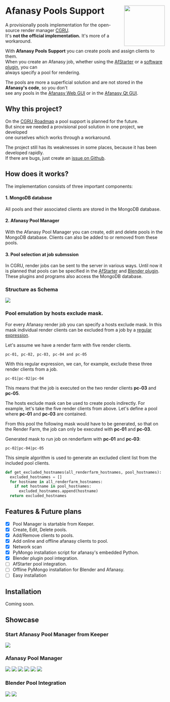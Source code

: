 # Afanasy Pools Support <img src="https://github.com/laurence-trippen/Afanasy-Pools-Support/blob/master/Preview/afpools2.png" align="right" width="128">
A provisionally pools implementation for the open-source render manager [CGRU](http://cgru.info/).<br/>
It's **not the official implementation.** It's more of a workaround.

With **Afanasy Pools Support** you can create pools and assign clients to them.<br/>
When you create an Afanasy job, whether using the [AfStarter](http://cgru.info/afstarter) or a [software plugin](http://cgru.info/software/blender), you can<br/> always specify a pool for rendering.

The pools are more a superficial solution and are not stored in the **Afanasy's code**, so you don't<br/> see any pools in the [Afanasy Web GUI](http://cgru.info/afanasy/gui#web) or in the [Afanasy Qt GUI](http://cgru.info/afanasy/gui#page_top).

## Why this project?

On the [CGRU Roadmap](http://cgru.info/roadmap) a pool support is planned for the future.<br/> But since we needed a provisional pool solution in one project, we developed<br/> one ourselves which works through a workaround.

The project still has its weaknesses in some places, because it has been developed rapidly.<br/>
If there are bugs, just create an [issue on Github](https://github.com/laurence-trippen/Afanasy-Pools-Support/issues).

## How does it works?
The implementation consists of three important components:

#### 1. MongoDB database
All pools and their associated clients are stored in the MongoDB database.

#### 2. Afanasy Pool Manager
With the Afanasy Pool Manager you can create, edit and delete pools in the MongoDB database.
Clients can also be added to or removed from these pools.

#### 3. Pool selection at job submssion
In CGRU, render jobs can be sent to the server in various ways.
Until now it is planned that pools can be specified in the [AfStarter](http://cgru.info/afstarter) and [Blender plugin](http://cgru.info/software/blender).
These plugins and programs also access the MongoDB database.

### Structure as Schema

![](https://github.com/laurence-trippen/Afanasy-Pools-Support/blob/master/Preview/plan.jpg?raw=true)

### Pool emulation by hosts exclude mask.

For every Afanasy render job you can specify a hosts exclude mask.
In this mask individual render clients can be excluded from a job by a [regular expression](https://en.wikipedia.org/wiki/Regular_expression).

Let's assume we have a render farm with five render clients.
```
pc-01, pc-02, pc-03, pc-04 and pc-05
```
With this regular expression, we can, for example, exclude these three render clients from a job.
```Regular Expression
pc-01|pc-02|pc-04
```
This means that the job is executed on the two render clients **pc-03** and **pc-05**.

The hosts exclude mask can be used to create pools indirectly.
For example, let's take the five render clients from above.
Let's define a pool where **pc-01** and **pc-03** are contained.

From this pool the following mask would have to be generated, so that on the
Render Farm, the job can only be executed with **pc-01** and **pc-03**.

Generated mask to run job on renderfarm with **pc-01** and **pc-03**:
```Regular Expression
pc-02|pc-04|pc-05
```

This simple algorithm is used to generate an excluded client list from the included pool clients.
```python
def get_excluded_hostnames(all_renderfarm_hostnames, pool_hostnames):
  excluded_hostnames = []
  for hostname in all_renderfarm_hostnames:
    if not hostname in pool_hostnames:
      excluded_hostnames.append(hostname)
  return excluded_hostnames
```

## Features & Future plans

* [x] Pool Manager is startable from Keeper.
* [x] Create, Edit, Delete pools.
* [x] Add/Remove clients to pools.
* [x] Add online and offline afanasy clients to pool.
* [x] Network scan
* [x] PyMongo installation script for afanasy's embedded Python.
* [x] Blender plugin pool integration.
* [ ] AfStarter pool integration.
* [ ] Offline PyMongo installation for Blender and Afanasy.
* [ ] Easy installation

## Installation
Coming soon.

## Showcase

### Start Afanasy Pool Manager from Keeper

![](https://github.com/laurence-trippen/Afanasy-Pools-Support/blob/master/Preview/keeperaddin.jpg?raw=true)

### Afanasy Pool Manager

![](https://github.com/laurence-trippen/Afanasy-Pools-Support/blob/master/Preview/mainview.JPG?raw=true)
![](https://github.com/laurence-trippen/Afanasy-Pools-Support/blob/master/Preview/createpool.JPG?raw=true)
![](https://github.com/laurence-trippen/Afanasy-Pools-Support/blob/master/Preview/deletepool.JPG?raw=true)
![](https://github.com/laurence-trippen/Afanasy-Pools-Support/blob/master/Preview/addclients.JPG?raw=true)
![](https://github.com/laurence-trippen/Afanasy-Pools-Support/blob/master/Preview/networkscan.JPG?raw=true)
![](https://github.com/laurence-trippen/Afanasy-Pools-Support/blob/master/Preview/addhostname.JPG?raw=true)

### Blender Pool Integration
![](https://github.com/laurence-trippen/Afanasy-Pools-Support/blob/master/Preview/blender-plugin-pools.jpg?raw=true)
![](https://github.com/laurence-trippen/Afanasy-Pools-Support/blob/master/Preview/blender-plugin-select-pool.jpg?raw=true)
